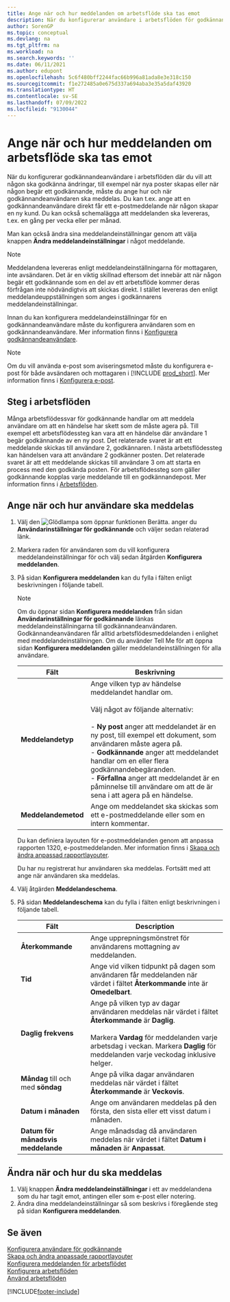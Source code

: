 ```yaml
---
title: Ange när och hur meddelanden om arbetsflöde ska tas emot
description: När du konfigurerar användare i arbetsflöden för godkännande kan du ange hur och när varje godkännandeanvändare får meddelanden.
author: SorenGP
ms.topic: conceptual
ms.devlang: na
ms.tgt_pltfrm: na
ms.workload: na
ms.search.keywords: ''
ms.date: 06/11/2021
ms.author: edupont
ms.openlocfilehash: 5c6f480bff2244fac66b996a81ada8e3e318c150
ms.sourcegitcommit: f1e272485a0e675d337a694aba3e35a5daf43920
ms.translationtype: HT
ms.contentlocale: sv-SE
ms.lasthandoff: 07/09/2022
ms.locfileid: "9130044"
---
```

# <a name="specify-when-and-how-to-receive-workflow-notifications"></a>Ange när och hur meddelanden om arbetsflöde ska tas emot

När du konfigurerar godkännandeanvändare i arbetsflöden där du vill att någon ska godkänna ändringar, till exempel när nya poster skapas eller när någon begär ett godkännande, måste du ange hur och när godkännandeanvändaren ska meddelas. Du kan t.ex. ange att en godkännandeanvändare direkt får ett e-postmeddelande när någon skapar en ny kund. Du kan också schemalägga att meddelanden ska levereras, t.ex. en gång per vecka eller per månad.

Man kan också ändra sina meddelandeinställningar genom att välja knappen **Ändra meddelandeinställningar** i något meddelande.  

> [!NOTE]
> Meddelandena levereras enligt meddelandeinställningarna för mottagaren, inte avsändaren. Det är en viktig skillnad eftersom det innebär att när någon begär ett godkännande som en del av ett arbetsflöde kommer deras förfrågan inte nödvändigtvis att skickas direkt. I stället levereras den enligt meddelandeuppställningen som anges i godkännarens meddelandeinställningar.

Innan du kan konfigurera meddelandeinställningar för en godkännandeanvändare måste du konfigurera användaren som en godkännandeanvändare. Mer information finns i [Konfigurera godkännandeanvändare](across-how-to-set-up-approval-users.md).  

> [!NOTE]
> Om du vill använda e-post som aviseringsmetod måste du konfigurera e-post för både avsändaren och mottagaren i [!INCLUDE [prod_short](includes/prod_short.md)]. Mer information finns i [Konfigurera e-post](admin-how-setup-email.md).

## <a name="steps-in-workflows"></a>Steg i arbetsflöden

Många arbetsflödessvar för godkännande handlar om att meddela användare om att en händelse har skett som de måste agera på. Till exempel ett arbetsflödessteg kan vara att en händelse där användare 1 begär godkännande av en ny post. Det relaterade svaret är att ett meddelande skickas till användare 2, godkännaren. I nästa arbetsflödessteg kan händelsen vara att användare 2 godkänner posten. Det relaterade svaret är att ett meddelande skickas till användare 3 om att starta en process med den godkända posten. För arbetsflödessteg som gäller godkännande kopplas varje meddelande till en godkännandepost. Mer information finns i [Arbetsflöden](across-workflow.md).  

## <a name="specify-when-and-how-users-receive-notifications"></a>Ange när och hur användare ska meddelas  

1. Välj den ![Glödlampa som öppnar funktionen Berätta.](media/ui-search/search_small.png "Berätta för mig vad du vill göra") anger du **Användarinställningar för godkännande** och väljer sedan relaterad länk.  
2. Markera raden för användaren som du vill konfigurera meddelandeinställningar för och välj sedan åtgärden **Konfigurera meddelanden**.  
3. På sidan **Konfigurera meddelanden** kan du fylla i fälten enligt beskrivningen i följande tabell.  

    > [!NOTE]
    > Om du öppnar sidan **Konfigurera meddelanden** från sidan **Användarinställningar för godkännande** länkas meddelandeinställningarna till godkännandeanvändaren. Godkännandeanvändaren får alltid arbetsflödesmeddelanden i enlighet med meddelandeinställningen. Om du använder Tell Me för att öppna sidan **Konfigurera meddelanden** gäller meddelandeinställningen för alla användare.  

    |Fält|Beskrivning|  
    |---------------------------------|---------------------------------------|  
    |**Meddelandetyp**|Ange vilken typ av händelse meddelandet handlar om.<br /><br /> Välj något av följande alternativ:<br /><br /> -   **Ny post** anger att meddelandet är en ny post, till exempel ett dokument, som användaren måste agera på.<br />-   **Godkännande** anger att meddelandet handlar om en eller flera godkännandebegäranden.<br />-   **Förfallna** anger att meddelandet är en påminnelse till användare om att de är sena i att agera på en händelse.|  
    |**Meddelandemetod**|Ange om meddelandet ska skickas som ett e-postmeddelande eller som en intern kommentar.|

    Du kan definiera layouten för e-postmeddelanden genom att anpassa rapporten 1320, e-postmeddelanden. Mer information finns i [Skapa och ändra anpassad rapportlayouter](ui-how-create-custom-report-layout.md).

    Du har nu registrerat hur användaren ska meddelas. Fortsätt med att ange när användaren ska meddelas.  

4. Välj åtgärden **Meddelandeschema**.  
5. På sidan **Meddelandeschema** kan du fylla i fälten enligt beskrivningen i följande tabell.  

    |Fält|Description|  
    |---------------------------------|---------------------------------------|  
    |**Återkommande**|Ange upprepningsmönstret för användarens mottagning av meddelanden.|  
    |**Tid**|Ange vid vilken tidpunkt på dagen som användaren får meddelanden när värdet i fältet **Återkommande** inte är **Omedelbart**.|  
    |**Daglig frekvens**|Ange på vilken typ av dagar användaren meddelas när värdet i fältet **Återkommande** är **Daglig**.<br /><br /> Markera **Vardag** för meddelanden varje arbetsdag i veckan. Markera **Daglig** för meddelanden varje veckodag inklusive helger.|  
    |**Måndag** till och med **söndag**|Ange på vilka dagar användaren meddelas när värdet i fältet **Återkommande** är **Veckovis**.|  
    |**Datum i månaden**|Ange om användaren meddelas på den första, den sista eller ett visst datum i månaden.|  
    |**Datum för månadsvis meddelande**|Ange månadsdag då användaren meddelas när värdet i fältet **Datum i månaden** är **Anpassat**.|  

## <a name="change-when-and-how-you-receive-notifications"></a>Ändra när och hur du ska meddelas

1. Välj knappen **Ändra meddelandeinställningar** i ett av meddelandena som du har tagit emot, antingen eller som e-post eller notering.  
2. Ändra dina meddelandeinställningar så som beskrivs i föregående steg på sidan **Konfigurera meddelanden**.  

## <a name="see-also"></a>Se även

[Konfigurera användare för godkännande](across-how-to-set-up-approval-users.md)  
[Skapa och ändra anpassade rapportlayouter](ui-how-create-custom-report-layout.md)  
[Konfigurera meddelanden för arbetsflödet](across-setting-up-workflow-notifications.md)  
[Konfigurera arbetsflöden](across-set-up-workflows.md)  
[Använd arbetsflöden](across-use-workflows.md)


[!INCLUDE[footer-include](includes/footer-banner.md)]